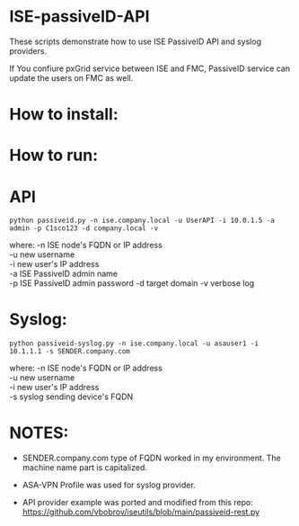 # ISE-passiveID-API

These scripts demonstrate how to use ISE PassiveID API and syslog providers.  

If You confiure pxGrid service between ISE and FMC, PassiveID service can update the users on FMC as well.  


# How to install:


# How to run:


API
===
`python passiveid.py -n ise.company.local -u UserAPI -i 10.0.1.5 -a admin -p C1sco123 -d company.local -v`

where:
-n ISE node's FQDN or IP address  
-u new username  
-i new user's IP address  
-a ISE PassiveID admin name  
-p ISE PassiveID admin password 
-d target domain 
-v verbose log



Syslog:
======
`python passiveid-syslog.py -n ise.company.local -u asauser1 -i 10.1.1.1 -s SENDER.company.com`

where:
-n ISE node's FQDN or IP address  
-u new username  
-i new user's IP address  
-s syslog sending device's FQDN   


NOTES:
=====

- SENDER.company.com type of FQDN worked in my environment. The machine name part is capitalized.

- ASA-VPN Profile was used for syslog provider.

- API provider example was ported and modified from this repo:
  https://github.com/vbobrov/iseutils/blob/main/passiveid-rest.py
